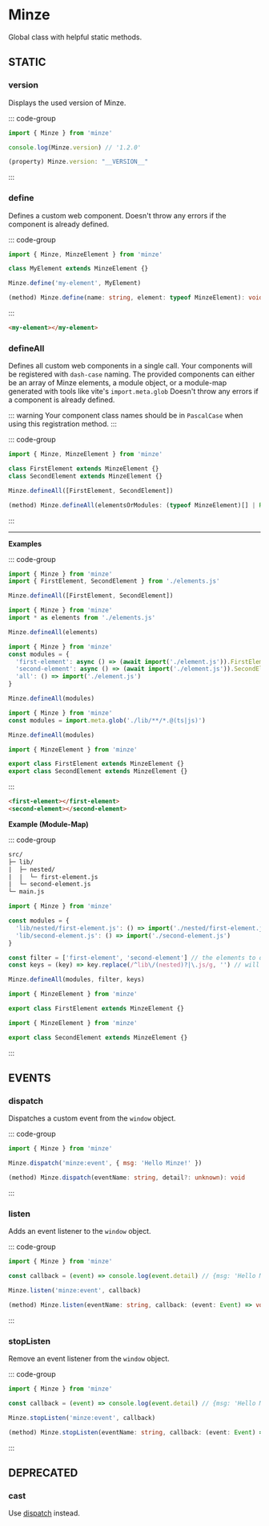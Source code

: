 # Minze

Global class with helpful static methods.

## STATIC

### version <Badge text="^1.0.0" />

Displays the used version of Minze.

::: code-group

```js [Code]
import { Minze } from 'minze'

console.log(Minze.version) // '1.2.0'
```

```ts [Type]
(property) Minze.version: "__VERSION__"
```

:::

### define <Badge text="^1.0.0" />

Defines a custom web component. Doesn't throw any errors if the component is already defined.

::: code-group

```js [Code]
import { Minze, MinzeElement } from 'minze'

class MyElement extends MinzeElement {}

Minze.define('my-element', MyElement)
```

```ts [Type]
(method) Minze.define(name: string, element: typeof MinzeElement): void
```

:::

```html
<my-element></my-element>
```

### defineAll <Badge text="^1.0.0" />

Defines all custom web components in a single call. Your components will be registered with `dash-case` naming. The provided components can either be an array of Minze elements, a module object, or a module-map generated with tools like vite's `import.meta.glob` Doesn't throw any errors if a component is already defined.

::: warning
Your component class names should be in `PascalCase` when using this registration method.
:::

::: code-group

```js [Code]
import { Minze, MinzeElement } from 'minze'

class FirstElement extends MinzeElement {}
class SecondElement extends MinzeElement {}

Minze.defineAll([FirstElement, SecondElement])
```

```ts [Type]
(method) Minze.defineAll(elementsOrModules: (typeof MinzeElement)[] | Record<string, unknown | (() => Promise<unknown>)>, filter?: string[] | null, keys?: false | ((key: string) => string) | null): void
```

:::

---

**Examples**

::: code-group

```js [Array]
import { Minze } from 'minze'
import { FirstElement, SecondElement } from './elements.js'

Minze.defineAll([FirstElement, SecondElement])
```

```js [Module]
import { Minze } from 'minze'
import * as elements from './elements.js'

Minze.defineAll(elements)
```

<!-- prettier-ignore-start -->
```js [Module-Map]
import { Minze } from 'minze'
const modules = {
  'first-element': async () => (await import('./element.js')).FirstElement,
  'second-element': async () => (await import('./element.js')).SecondElement,
  'all': () => import('./element.js')
}

Minze.defineAll(modules)
```
<!-- prettier-ignore-end -->

```js [Module-Map (Vite)]
import { Minze } from 'minze'
const modules = import.meta.glob('./lib/**/*.@(ts|js)')

Minze.defineAll(modules)
```

```js [./elements.js]
import { MinzeElement } from 'minze'

export class FirstElement extends MinzeElement {}
export class SecondElement extends MinzeElement {}
```

:::

<!-- prettier-ignore-start -->
```html
<first-element></first-element>
<second-element></second-element>
```
<!-- prettier-ignore-end -->

**Example (Module-Map)**

::: code-group

```txt [Files]
src/
├─ lib/
|  ├─ nested/
|  |  └─ first-element.js
|  └─ second-element.js
└─ main.js
```

<!-- prettier-ignore-start -->
```js [main.js]
import { Minze } from 'minze'

const modules = {
  'lib/nested/first-element.js': () => import('./nested/first-element.js'),
  'lib/second-element.js': () => import('./second-element.js')
}

const filter = ['first-element', 'second-element'] // the elements to define (optional)
const keys = (key) => key.replace(/^lib\/(nested)?|\.js/g, '') // will be applied to every key (optional)

Minze.defineAll(modules, filter, keys)
```
<!-- prettier-ignore-end -->

```js [./nested/first-element.js]
import { MinzeElement } from 'minze'

export class FirstElement extends MinzeElement {}
```

```js [./second-element.js]
import { MinzeElement } from 'minze'

export class SecondElement extends MinzeElement {}
```

:::

## EVENTS

### dispatch <Badge text="^1.3.2" />

Dispatches a custom event from the `window` object.

::: code-group

```js [Code]
import { Minze } from 'minze'

Minze.dispatch('minze:event', { msg: 'Hello Minze!' })
```

```ts [Type]
(method) Minze.dispatch(eventName: string, detail?: unknown): void
```

:::

### listen <Badge text="^1.0.0" />

Adds an event listener to the `window` object.

::: code-group

```js [Code]
import { Minze } from 'minze'

const callback = (event) => console.log(event.detail) // {msg: 'Hello Minze!'}

Minze.listen('minze:event', callback)
```

```ts [Type]
(method) Minze.listen(eventName: string, callback: (event: Event) => void): void
```

:::

### stopListen <Badge text="^1.0.0" />

Remove an event listener from the `window` object.

::: code-group

```js [Code]
import { Minze } from 'minze'

const callback = (event) => console.log(event.detail) // {msg: 'Hello Minze!'}

Minze.stopListen('minze:event', callback)
```

```ts [Type]
(method) Minze.stopListen(eventName: string, callback: (event: Event) => void): void
```

:::

## DEPRECATED

### cast <Badge type="warning" text="deprecated" />

Use [dispatch](/api/minze#dispatch) instead.
